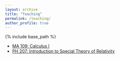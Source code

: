 ```yaml
---
layout: archive
title: "Teaching"
permalink: /teaching/
author_profile: true
---
```


{% include base_path %}

- [MA 109: Calculus I](/ma109)
- [PH 207: Introduction to Special Theory of Relativity](/ph207)
